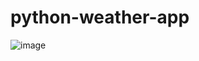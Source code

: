 # python-weather-app
![image](https://github.com/user-attachments/assets/a6698bb8-35e1-4c87-93f2-62c62473065e)
